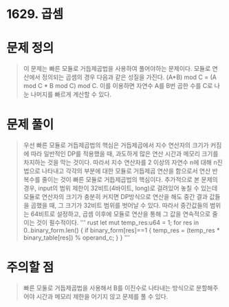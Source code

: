 # 1629. 곱셈

# 문제 정의
> 이 문제는 빠른 모듈로 거듭제곱법을 사용하여 풀어야하는 문제이다.
> 모듈로 연산에서 정의되는 곱셈의 경우 다음과 같은 성질을 가진다.
> (A*B) mod C = (A mod C * B mod C) mod C.
> 이를 이용하면 자연수 A를 B번 곱한 수를 C로 나눈 나머지를 빠르게 계산할 수 있다.

# 문제 풀이
> 우선 빠른 모듈로 거듭제곱법의 핵심은 거듭제곱에서 지수 연산자의 크기가 커짐에 따라 일반적인 DP를 적용했을 때, 과도하게 많은 연산 시간과 메모리 크기를 차지하는 것을 막는 것이다. 
> 따라서 지수 연산자를 2 이상의 자연수 n에 대해 n진법으로 나타내고 각각의 부분에 대한 모듈로 거듭제곱 연산을 함으로서 연산 반복수를 줄이는 것이 빠른 모듈로 거듭제곱법의 핵심이다.
> 추가적으로 본 문제의 경우, input의 범위 제한이 32비트(4바이트, long)로 걸려있어 놓칠 수 있는데 모듈로 연산자의 크기가 충분히 커지면 DP방식으로 연산을 해도 중간 결과 값들을 곱했을 때, 그 크기가 32비트 범위를 벗어날 수 있다.
> 따라서 중간값들의 범위는 64비트로 설정하고, 곱셈 이후에 모듈로 연산을 통해 그 값을 연속적으로 줄이는 것이 필수적이다. 
''' rust
    let mut temp_res:u64 = 1;
    for res in 0..binary_form.len() {
        if binary_form[res]==1 {
            temp_res = (temp_res * binary_table[res]) % operand_c;
        }
    }
'''

# 주의할 점
> 빠른 모둘로 거듭제곱법을 사용해서 B를 이진수로 나타내는 방식으로 분할해주어야 시간과 메모리 제한을 어기지 않고 문제를 풀 수 있다.